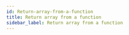```yaml
---
id: Return-array-from-a-function
title: Return array from a function
sidebar_label: Return array from a function
---
```



#
